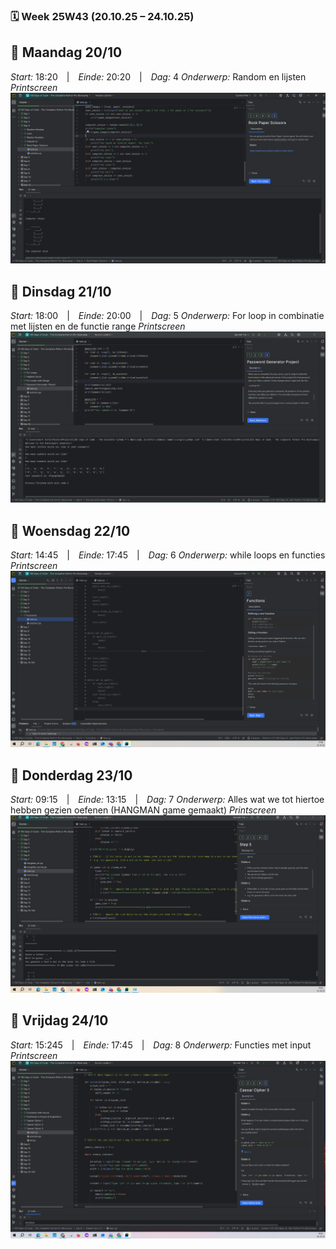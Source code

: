 ### 🗓️ Week 25W43 (20.10.25 – 24.10.25)

## 📅 Maandag 20/10
*Start:* 18:20 | *Einde:* 20:20 | *Dag:* 4 
*Onderwerp:* Random en lijsten
*Printscreen*
![Python omgeving](../images/oktober_2025/maandag_20_oktober.png)

## 📅 Dinsdag 21/10
*Start:* 18:00 | *Einde:* 20:00 | *Dag:* 5 
*Onderwerp:* For loop in combinatie met lijsten en de functie range
*Printscreen*
![Python omgeving](../images/oktober_2025/dinsdag_21_oktober.png)

## 📅 Woensdag 22/10
*Start:* 14:45 | *Einde:* 17:45 | *Dag:* 6 
*Onderwerp:* while loops en functies
*Printscreen*
![Python omgeving](../images/oktober_2025/woensdag_22_oktober.png)

## 📅 Donderdag 23/10
*Start:* 09:15 | *Einde:* 13:15 | *Dag:* 7 
*Onderwerp:* Alles wat we tot hiertoe hebben gezien oefenen (HANGMAN game gemaakt)
*Printscreen*
![Python omgeving](../images/oktober_2025/donderdag_23_oktober.png)

## 📅 Vrijdag 24/10
*Start:* 15:245 | *Einde:* 17:45 | *Dag:* 8
*Onderwerp:* Functies met input
*Printscreen*
![Python omgeving](../images/oktober_2025/vrijdag_24_oktober.png)

